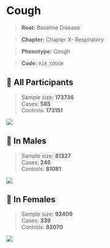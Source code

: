 # Cough

> **Root:** Baseline Disease  

> **Chapter:** Chapter X- Respiratory  

> **Phenotype:** Cough  

> **Code:** `R18_COUGH`

## 🧪 All Participants  
> Sample size: **173736**  
> Cases: **585**  
> Controls: **173151**
<img src="/Disease/Figures/ALL/Baseline/R18_COUGH.png"/>
<CsvTable src="/public/Disease/Data/ALL/Baseline/LG_R18_COUGH.csv" label="🔍 View full results" />

## 👨 In Males  
> Sample size: **81327**  
> Cases: **246**  
> Controls: **81081**
<img src="/Disease/Figures/Male/Baseline/R18_COUGH.png"/>
<CsvTable src="/public/Disease/Data/Male/Baseline/LG_R18_COUGH.csv" label="🔍 View full results" />

## 👩 In Females  
> Sample size: **92409**  
> Cases: **339**  
> Controls: **92070**
<img src="/Disease/Figures/Female/Baseline/R18_COUGH.png"/>
<CsvTable src="/public/Disease/Data/Female/Baseline/LG_R18_COUGH.csv" label="🔍 View full results" />
